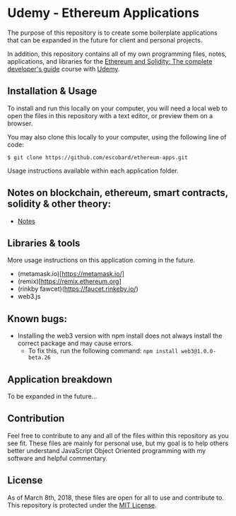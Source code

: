 # Udemy - Ethereum Applications

The purpose of this repository is to create some boilerplate applications that can be expanded in the future for client and personal projects.

In addition, this repository contains all of my own programming files, notes, applications, and libraries for the [Ethereum and Solidity: The complete developer's guide](https://www.udemy.com/ethereum-and-solidity-the-complete-developers-guide) course with [Udemy](https://www.udemy.com). 

## Installation & Usage

To install and run this locally on your computer, you will need a local web to open the files in this repository with a text editor, or preview them on a browser.

You may also clone this locally to your computer, using the following line of code:

```
$ git clone https://github.com/escobard/ethereum-apps.git
```

Usage instructions available within each application folder.

## Notes on blockchain, ethereum, smart contracts, solidity & other theory:

- [Notes](https://github.com/escobard/ethereum-apps/wiki/Notes)

## Libraries & tools

More usage instructions on this application coming in the future.

- (metamask.io)[https://metamask.io/]
- (remix)[https://remix.ethereum.org]
- (rinkby fawcet)(https://faucet.rinkeby.io/)
- web3.js

## Known bugs:

- Installing the web3 version with npm install does not always install the correct package and may cause errors.
	- To fix this, run the following command: `npm install web3@1.0.0-beta.26`

## Application breakdown

To be expanded in the future...

## Contribution

Feel free to contribute to any and all of the files within this repository as you see fit. These files are mainly for personal use, but my goal is to help others better understand JavaScript Object Oriented programming with my software and helpful commentary.

## License

As of March 8th, 2018, these files are open for all to use and contribute to. This repository is protected under the [MIT License](http://choosealicense.com/licenses/mit/).